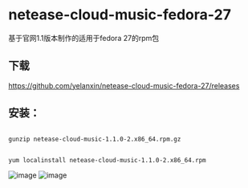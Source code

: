 # netease-cloud-music-fedora-27
基于官网1.1版本制作的适用于fedora 27的rpm包
## 下载
https://github.com/yelanxin/netease-cloud-music-fedora-27/releases
## 安装：
<code>
gunzip netease-cloud-music-1.1.0-2.x86_64.rpm.gz
  
yum localinstall netease-cloud-music-1.1.0-2.x86_64.rpm
 </code>

![image](https://github.com/yelanxin/netease-cloud-music-fedora-27/blob/master/img.png)
![image](https://github.com/yelanxin/netease-cloud-music-fedora-27/blob/master/fedora.png)
